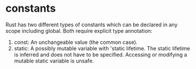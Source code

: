 # constants

Rust has two different types of constants which can be declared in any scope including global. Both require explicit type annotation:

1. const: An unchangeable value (the common case).
2. static: A possibly mutable variable with 'static lifetime. The static lifetime is inferred and does not have to be specified. Accessing or modifying a mutable static variable is unsafe.

